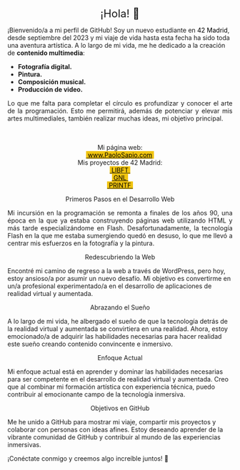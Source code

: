 <p style="text-align: center;"><span style="font-size: 18pt;">&iexcl;Hola! 👋 </span></p>

<p>&iexcl;Bienvenido/a a mi perfil de GitHub! Soy un nuevo estudiante en <span style="background-color: #ffffff; color: #000000;">42 Madrid</span>, desde septiembre del 2023 y mi viaje de vida hasta esta fecha ha sido toda una aventura art&iacute;stica. A lo largo de mi vida, me he dedicado a la creaci&oacute;n de <strong>contenido multimedia</strong>:</p>
<ul>
<li><strong>Fotograf&iacute;a digital.</strong></li>
<li><strong>Pintura.</strong></li>
<li><strong>Composici&oacute;n musical.</strong></li>
<li><strong>Producci&oacute;n de video.</strong></li>
</ul>
<p style="text-align: justify;">Lo que me falta para completar el c&iacute;rculo es profundizar y conocer el arte de la programaci&oacute;n. Esto me permitir&aacute;, adem&aacute;s de potenciar y elevar mis artes multimediales, tambi&eacute;n realizar muchas ideas, mi objetivo principal.</p>
<p style="text-align: center;"><br /><br />Mi p&aacute;gina web:<br /><span style="background-color: #f1c40f; color: #000000;"><a style="background-color: #f1c40f; color: #000000;" title="Pinturas Paolo Sapio" href="https://www.paolosapio.com" target="_blank" rel="noopener">&nbsp;www.PaoloSapio.com</a>&nbsp; <br /><!-- pagebreak --></span>Mis proyectos de 42 Madrid:<br /><a href="https://github.com/paolosapio/libft"><span style="background-color: #f1c40f; color: #000000;">&nbsp;LIBFT&nbsp;</span></a><br /><span style="background-color: #f1c40f; color: #000000;"><a style="background-color: #f1c40f; color: #000000;" href="https://github.com/paolosapio/GNL">&nbsp;GNL&nbsp;</a></span><br /><a href="https://github.com/paolosapio/PRINTF"><span style="background-color: #f1c40f; color: #000000;">&nbsp;PRINTF&nbsp;</span> </a><!-- pagebreak --></p>
<p style="text-align: center;">Primeros Pasos en el Desarrollo Web</p>
<p style="text-align: justify;">Mi incursi&oacute;n en la programaci&oacute;n se remonta a finales de los a&ntilde;os 90, una &eacute;poca en la que ya estaba construyendo p&aacute;ginas web utilizando HTML y m&aacute;s tarde especializ&aacute;ndome en Flash. Desafortunadamente, la tecnolog&iacute;a Flash en la que me estaba sumergiendo qued&oacute; en desuso, lo que me llev&oacute; a centrar mis esfuerzos en la fotograf&iacute;a y la pintura.</p>
<p style="text-align: center;">Redescubriendo la Web</p>
<p>Encontr&eacute; mi camino de regreso a la web a trav&eacute;s de WordPress, pero hoy, estoy ansioso/a por asumir un nuevo desaf&iacute;o. Mi objetivo es convertirme en un/a profesional experimentado/a en el desarrollo de aplicaciones de realidad virtual y aumentada.</p>
<p style="text-align: center;">Abrazando el Sue&ntilde;o</p>
<p>A lo largo de mi vida, he albergado el sue&ntilde;o de que la tecnolog&iacute;a detr&aacute;s de la realidad virtual y aumentada se convirtiera en una realidad. Ahora, estoy emocionado/a de adquirir las habilidades necesarias para hacer realidad este sue&ntilde;o creando contenido convincente e inmersivo.</p>
<p style="text-align: center;">Enfoque Actual</p>
<p>Mi enfoque actual est&aacute; en aprender y dominar las habilidades necesarias para ser competente en el desarrollo de realidad virtual y aumentada. Creo que al combinar mi formaci&oacute;n art&iacute;stica con experiencia t&eacute;cnica, puedo contribuir al emocionante campo de la tecnolog&iacute;a inmersiva.</p>
<p style="text-align: center;">Objetivos en GitHub</p>
<p>Me he unido a GitHub para mostrar mi viaje, compartir mis proyectos y colaborar con personas con ideas afines. Estoy deseando aprender de la vibrante comunidad de GitHub y contribuir al mundo de las experiencias inmersivas.</p>
<p>&iexcl;Con&eacute;ctate conmigo y creemos algo incre&iacute;ble juntos! 🚀</p>
